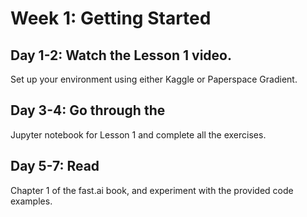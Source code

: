 # Week 1: Getting Started

## Day 1-2: Watch the Lesson 1 video. 

Set up your environment using either Kaggle or Paperspace Gradient.

## Day 3-4: Go through the 

Jupyter notebook for Lesson 1 and complete all the exercises.


## Day 5-7: Read 

Chapter 1 of the fast.ai book, and experiment with the provided code examples.


